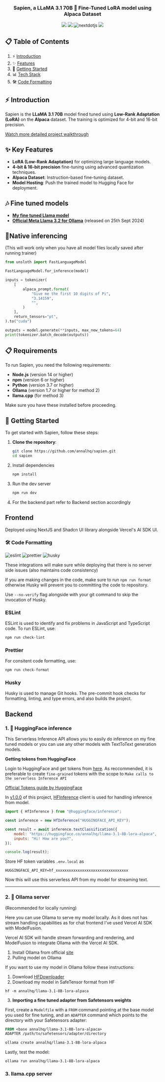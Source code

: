 <h3 align="center"> Sapien, a LLaMA 3.1 70B 🦙 Fine-Tuned LoRA model using Alpaca Dataset </h3>

<div align="center">
  <img src="https://img.shields.io/badge/PyTorch-EE4C2C?style=for-the-badge&logo=pytorch&logoColor=white" />
  <img src="https://img.shields.io/badge/Kaggle-20BEFF?style=for-the-badge&logo=Kaggle&logoColor=white" />
  <img src="https://img.shields.io/badge/-Next_JS-black?style=for-the-badge&logoColor=white&logo=nextdotjs&color=000000" alt="nextdotjs" />
  <img src="https://img.shields.io/badge/shadcn/ui-000000?style=for-the-badge&logo=shadcn/ui&logoColor=white"/>
</div>


## 📋 <a name="table">Table of Contents</a>

1.  ⚡ [Introduction](#introduction)
2.  ✨ [Features](#-key-features)
2.  🚀 [Getting Started](#getting-started)
3.  📊 [Tech Stack](#tech-stack)
4.  🛠️ [Code Formatting](#code-formatting)

## ⚡ <a name="introduction">Introduction</a>

Sapien is the **LLaMA 3.1 70B** model fined tuned using **Low-Rank Adaptation (LoRA)** on the **Alpaca** dataset. The training is optimized for 4-bit and 16-bit precision. 

[Watch more detailed project walkthrough](https://www.youtube.com/watch?v=ZoLTJMRrg20)

## ✨ <a name="features">Key Features</a>

- **LoRA (Low-Rank Adaptation)** for optimizing large language models.
- **4-bit & 16-bit precision** fine-tuning using advanced quantization techniques.
- **Alpaca Dataset**: Instruction-based fine-tuning dataset.
- **Model Hosting**: Push the trained model to Hugging Face for deployment.

## 🎶 Fine tuned models
- **[My fine tuned Llama model](https://huggingface.co/annalhq/llama-3.1-8B-lora-alpaca/)**
- **[Official Meta Llama 3.2 for Ollama](https://ollama.com/library/llama3.2:3b)** (released on 25th Sept 2024)

## 💬Native inferencing
(This will work only when you have all model files locally saved after running trainer)

```python
from unsloth import FastLanguageModel

FastLanguageModel.for_inference(model)

inputs = tokenizer(
    [
        alpaca_prompt.format(
            "Give me the first 10 digits of Pi",
            "3.14159",
            "",
        )
    ],
    return_tensors="pt",
).to("cuda")

outputs = model.generate(**inputs, max_new_tokens=64)
print(tokenizer.batch_decode(outputs))
```

## 📋 <a name="requirements">Requirements</a>
To run Sapien, you need the following requirements:

- **Node.js** (version 14 or higher)
- **npm** (version 6 or higher)
- **Python** (version 3.7 or higher)
- **Ollama** (version 1.7 or higher for method 2)
- **llama.cpp** (for method 3)

Make sure you have these installed before proceeding.

## 🚀 <a name="getting-started">Getting Started</a>

To get started with Sapien, follow these steps:

1. **Clone the repository**:
   ```sh
   git clone https://github.com/annalhq/sapien.git
   cd sapien
   ```
2. Install dependencies

   ```sh
   npm install
   ```

3. Run the dev server

   ```sh
   npm run dev
   ```
4. For the backend part refer to Backend section accordingly

## <a name="frontend"> Frontend </a>
Deployed using NextJS and Shadcn UI library alongside Vercel's AI SDK UI.

### 🛠️ <a name="code-formatting"> Code Formatting </a>

<div align="left">
  <img src="https://img.shields.io/badge/ESLint-4B32C3?style=for-the-badge&logo=eslint&logoColor=white" alt="eslint" />
  <img src="https://img.shields.io/badge/Prettier-F7B93E?style=for-the-badge&logo=prettier&logoColor=white" alt="prettier" />
  <img src="https://img.shields.io/badge/🐶 Husky-000000?style=for-the-badge&logo=husky&logoColor=white" alt="husky" />
</div>

These integrations will make sure while deploying that there is no server side issues (also maintains code consistency)

If you are making changes in the code, make sure to run `npm run format` otherwise Husky will prevent you to committing the code to repository.

Use `--no-verify` flag alongside with your git command to skip the invocation of Husky.

<h3> ESLint </h3>
ESLint is used to identify and fix problems in JavaScript and TypeScript code. To run ESLint, use:

```sh
npm run check-lint
```

<h3> Prettier </h3>
For consitent code formatting, use:

```sh
npm run check-format
```

<h3> Husky </h3>
Husky is used to manage Git hooks. The pre-commit hook checks for formatting, linting, and type errors, and also builds the project.

## <a name="backend"> Backend </a>

### <a name="hf"> 1. 🤗 HuggingFace inference </a>

This Serverless Inference API allows you to easily do inference on my fine tuned models or you can use any other models with TextToText generation models.

**Getting tokens from HuggingFace**

Login to HuggingFace and get tokens from [here](https://huggingface.co/settings/tokens/new?globalPermissions=inference.serverless.write&tokenType=fineGrained).
As reccommended, it is preferable to create `fine-grained` tokens with the scope to `Make calls to the serverless Inference API`

[Official Tokens guide by HuggingFace](https://huggingface.co/docs/hub/en/security-tokens)

In [v1.0.0](https://github.com/annalhq/sapien/commit/e24b3a4bc80c281869391538d45cebe10543b182) of this project, [HFInference](https://huggingface.co/docs/huggingface.js/inference/classes/HfInference) client is used for handling inference from model.

```js
import { HfInference } from "@huggingface/inference";

const inference = new HfInference("HUGGINGFACE_API_KEY");

const result = await inference.textClassification({
    model: "https://huggingface.co/annalhq/llama-3.1-8B-lora-alpaca",
    inputs: "Hi! How are you?",
});

console.log(result);
```

Store HF token variables `.env.local` as 
```
HUGGINGFACE_API_KEY=hf_xxxxxxxxxxxxxxxxxxxxxxxxxxxxxxxxx
```
Now this will use this serverless API from my model for streaming text.

***

### <a name="ollama"> 2. 🦙 Ollama server </a>
(Recommended for locally running)

Here you can use Ollama to serve my model locally. As it does not has stream handling capabilities as for chat frontend I've used Vercel AI SDK with ModelFusion.

Vercel AI SDK will handle stream forwarding and rendering, and ModelFusion to integrate Ollama with the Vercel AI SDK.

1. Install Ollama from official [site](https://ollama.com/) 
2. Pulling model on Ollama

If you want to use my model in Ollama follow these instructions:

1. Download [HFDownloader](https://github.com/bodaay/HuggingFaceModelDownloader)
2. Download my model in SafeTensor format from HF
  ```
  hf -m annalhq/llama-3.1-8B-lora-alpaca
  ```
3. **Importing a fine tuned adapter from Safetensors weights**

  First, create a `Modelfile` with a `FROM` command pointing at the base model you used for fine tuning, and an `ADAPTER` command which points to the directory with your Safetensors adapter:

  ```dockerfile
  FROM <base annalhq/llama-3.1-8B-lora-alpaca>
  ADAPTER /path/to/safetensors/adapter/directory
  ```

  ```bash
  ollama create annalhq/llama-3.1-8B-lora-alpaca
  ```

  Lastly, test the model:

  ```bash
  ollama run annalhq/llama-3.1-8B-lora-alpaca
  ```

### <a name="llama"> 3. llama.cpp server</a>